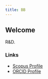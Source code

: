 ```yaml
---
title: BB
---
```


## Welcome

R&D.

### Links

- [Scopus Profile](https://www.scopus.com/authid/detail.uri?authorId=57239012100)
- [ORCID Profile]([orcid-link](https://www.scopus.com/authid/detail.uri?authorId=57239012100))

